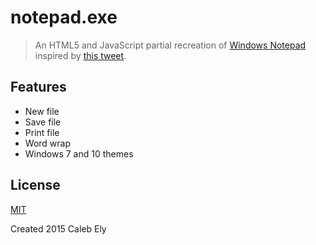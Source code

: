 # notepad.exe #
> An HTML5 and JavaScript partial recreation of [Windows Notepad](https://en.wikipedia.org/wiki/Notepad_%28software%29) inspired by [this tweet](https://twitter.com/_le717/status/652872629355941888).

## Features ##
* New file
* Save file
* Print file
* Word wrap
* Windows 7 and 10 themes

## License ##
[MIT](LICENSE)

Created 2015 Caleb Ely
